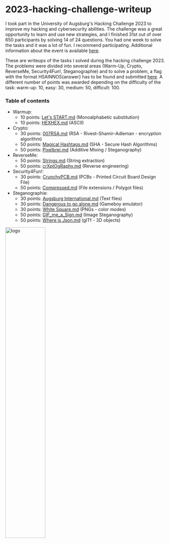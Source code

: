 # 2023-hacking-challenge-writeup

I took part in the University of Augsburg's Hacking Challenge 2023 to improve my hacking and cybersecurity abilities. The challenge was a great opportunity to learn 
and use new strategies, and I finished 31st out of over 650 participants by solving 14 of 24 questions. You had one week to solve the tasks and it was a lot of fun. 
I recommend participating.
Additional information about the event is available [here](https://www.hs-augsburg.de/Informatik/HSA-innos/Institut/White-Hats-for-Future-2023.html).

These are writeups of the tasks I solved during the hacking challenge 2023. The problems were divided into several areas (Warm-Up, Crypto, ReverseMe, Security4Fun!, Steganographie) and to solve a problem, a flag with the format HSAINNOS{answer} has to be found and submitted [here](https://hacking-challenge.ctfd.io/challenges).
A different number of points was awarded depending on the difficulty of the task: warm-up: 10, easy: 30, medium: 50, difficult: 100.

### Table of contents

- Warmup:
    - 10 points: [Let's START.md](https://github.com/FrozenBirdXD/2023-hacking-challenge-writeup/blob/main/Warm-Up/Let's%20START.md) (Monoalphabetic substitution)
    - 10 points: [HEXHEX.md](https://github.com/FrozenBirdXD/2023-hacking-challenge-writeup/blob/main/Warm-Up/HEXHEX.md) (ASCII)
- Crypto:
    - 30 points: [007RSA.md](https://github.com/FrozenBirdXD/2023-hacking-challenge-writeup/blob/main/Crypto/007RSA.md) (RSA - Rivest–Shamir–Adleman - encryption algorithm)
    - 50 points: [Magical Hashtags.md](https://github.com/FrozenBirdXD/2023-hacking-challenge-writeup/blob/main/Crypto/Magical%20Hashtags.md) (SHA - Secure Hash Algorithms)
    - 50 points: [Pixelbrei.md](https://github.com/FrozenBirdXD/2023-hacking-challenge-writeup/blob/main/Crypto/Pixelbrei.md) (Additive Mixing / Steganography)
- ReverseMe:
    - 50 points: [Strings.md](https://github.com/FrozenBirdXD/2023-hacking-challenge-writeup/blob/main/ReverseMe/Strings.md) (String extraction)
    - 50 points: [crXptOgRaphy.md](https://github.com/FrozenBirdXD/2023-hacking-challenge-writeup/blob/main/ReverseMe/crXptOgRaphy.md) (Reverse engineering)
- Security4Fun!:
    - 30 points: [CrunchyPCB.md](https://github.com/FrozenBirdXD/2023-hacking-challenge-writeup/blob/main/Security4Fun!/CrunchyPCB.md) (PCBs - Printed Circuit Board Design File)
    - 50 points: [Compressed.md](https://github.com/FrozenBirdXD/2023-hacking-challenge-writeup/blob/main/Security4Fun!/Compressed.md) (File extensions / Polygot files)
- Steganographie:
    - 30 points: [Augsburg International.md](https://github.com/FrozenBirdXD/2023-hacking-challenge-writeup/blob/main/Steganographie/Augsburg%20International.md) (Text files)
    - 30 points: [Dangerous to go alone.md](https://github.com/FrozenBirdXD/2023-hacking-challenge-writeup/blob/main/Steganographie/Dangerous%20to%20go%20alone.md) (Gameboy emulator)
    - 30 points: [White Square.md](https://github.com/FrozenBirdXD/2023-hacking-challenge-writeup/blob/main/Steganographie/White%20Square.md) (PNGs - color modes)
    - 50 points: [GIF_me_a_Sign.md](https://github.com/FrozenBirdXD/2023-hacking-challenge-writeup/blob/main/Steganographie/GIF_me_a_Sign.md) (Image Steganography)
    - 50 points: [Where is Json.md](https://github.com/FrozenBirdXD/2023-hacking-challenge-writeup/blob/main/Steganographie/Where%20is%20Json.md) (glTf - 3D objects)


<img src="https://www.hs-augsburg.de/Binaries/Binary62098/HSA-HackingChallenge2023-Webbanner.webp" alt="logo" width="50%">
